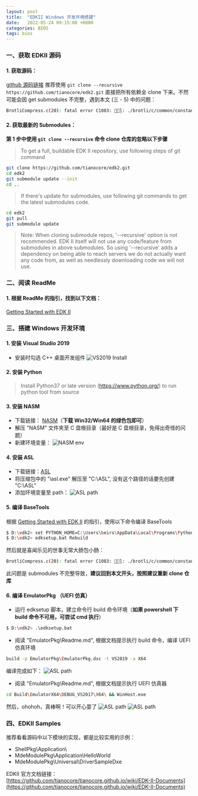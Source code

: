 ```yaml
---
layout: post
title:  "EDKII Windows 开发环境搭建"
date:   2022-05-24 09:15:00 +0800
categories: BIOS
tags: bios
---
```


### 一、获取 EDKII 源码
#### 1. 获取源码：
[github 源码链接](https://github.com/tianocore/edk2)
推荐使用 `git clone --recursive https://github.com/tianocore/edk2.git` 直接把所有依赖全 clone 下来。不然可能会因 get submodules 不完整，遇到本文 (三 - 5) 中的问题：
```bash
BrotliCompress.c(20): fatal error C1083: ޷򿪰ļ: ./brotli/c/common/constants.h: No such file or directory
```
#### 2. 获取最新的 Submodules：
**第 1 步中使用 `git clone --recursive` 命令 clone 仓库的忽略以下步骤**
>To get a full, buildable EDK II repository, use following steps of git command
```bash
git clone https://github.com/tianocore/edk2.git
cd edk2
git submodule update --init
cd ..
```
>If there's update for submodules, use following git commands to get the latest submodules code.
```bash
cd edk2
git pull
git submodule update
```
>Note: When cloning submodule repos, '--recursive' option is not recommended. EDK II itself will not use any code/feature from submodules in above submodules. So using '--recursive' adds a dependency on being able to reach servers we do not actually want any code from, as well as needlessly downloading code we will not use.

### 二、阅读 ReadMe
#### 1. 根据 ReadMe 的指引，找到以下文档：
[Getting Started with EDK II](https://github.com/tianocore/tianocore.github.io/wiki/Getting-Started-with-EDK-II)

### 三、搭建 Windows 开发环境
#### 1. 安装 Visual Studio 2019
- 安装时勾选 C++ 桌面开发组件
![VS2019 Install](/assets/images/BIOS/EDKII-build-development-environment/VS2019_install.png)

#### 2. 安装 Python
>Install Python37 or late version (https://www.python.org/) to run python tool from source

#### 3. 安装 NASM
- 下载链接： [NASM](http://www.nasm.us/)（**下载 Win32/Win64 的绿色包即可**）
- 解压 "NASM" 文件夹至 C 盘根目录（最好是 C 盘根目录，免得出奇怪的问题）
- 新建环境变量：
![NASM env](/assets/images/BIOS/EDKII-build-development-environment/NASM_env.png)


#### 4. 安装 ASL
- 下载链接：[ASL](https://acpica.org/downloads/binary-tools)
- 将压缩包中的 "iasl.exe" 解压至 "C:\ASL", 没有这个路径的话要先创建 "C:\ASL"
- 添加环境变量至 path：
![ASL path](/assets/images/BIOS/EDKII-build-development-environment/ASL_path.png)

#### 5. 编译 BaseTools
根据 [Getting Started with EDK II](https://github.com/tianocore/tianocore.github.io/wiki/Getting-Started-with-EDK-II) 的指引，使用以下命令编译 BaseTools
```bash
$ D:\edk2> set PYTHON_HOME=C:\Users\beirs\AppData\Local\Programs\Python\Python310
$ D:\edk2> edksetup.bat Rebuild
```
然后就是喜闻乐见的世事无常大肠包小肠：
```bash
BrotliCompress.c(20): fatal error C1083: ޷򿪰ļ: ./brotli/c/common/constants.h: No such file or directory
```
此问题是 submodules 不完整导致，**建议回到本文开头，按照建议重新 clone 仓库**

#### 6. 编译 EmulatorPkg （UEFI 仿真）
- 运行 edksetup 脚本，建立命令行 build 命令环境（**如果 powershell 下 build 命令不可用，可尝试 cmd 执行**）
```bash
$ D:\edk2> .\edksetup.bat
```

- 阅读 "EmulatorPkg\Readme.md", 根据文档提示执行 build 命令，编译 UEFI 仿真环境
```bash
build -p EmulatorPkg\EmulatorPkg.dsc -t VS2019 -a X64
```
编译完成如下：
![ASL path](/assets/images/BIOS/EDKII-build-development-environment/build_emu.png)

- 阅读 "EmulatorPkg\Readme.md", 根据文档提示执行 UEFI 仿真器
```bash
cd Build\EmulatorX64\DEBUG_VS2017\X64\ && WinHost.exe
```
然后，ohohoh，真棒啊！可以开心耍了
![ASL path](/assets/images/BIOS/EDKII-build-development-environment/emu0.png)
![ASL path](/assets/images/BIOS/EDKII-build-development-environment/emu1.png)

### 四、EDKII Samples
推荐看看源码中以下模块的实现，都是比较实用的示例：
- ShellPkg\Application\
- MdeModulePkg\Application\HelloWorld
- MdeModulePkg\Universal\DriverSampleDxe

EDKII 官方文档链接：
[https://github.com/tianocore/tianocore.github.io/wiki/EDK-II-Documents](https://github.com/tianocore/tianocore.github.io/wiki/EDK-II-Documents)
